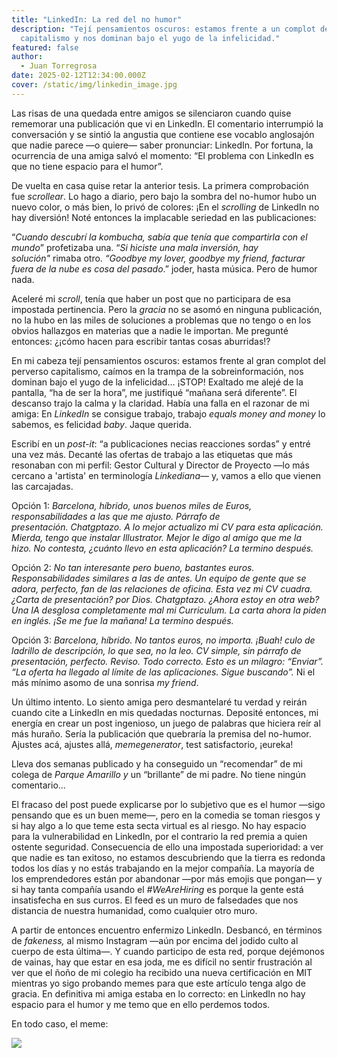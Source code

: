 ```yaml
---
title: "LinkedIn: La red del no humor"
description: "Tejí pensamientos oscuros: estamos frente a un complot del
  capitalismo y nos dominan bajo el yugo de la infelicidad."
featured: false
author:
  - Juan Torregrosa
date: 2025-02-12T12:34:00.000Z
cover: /static/img/linkedin_image.jpg
---
```

Las risas de una quedada entre amigos se silenciaron cuando quise rememorar una publicación que vi en LinkedIn. El comentario interrumpió la conversación y se sintió la angustia que contiene ese vocablo anglosajón que nadie parece —o quiere— saber pronunciar: LinkedIn. Por fortuna, la ocurrencia de una amiga salvó el momento: “El problema con LinkedIn es que no tiene espacio para el humor”.

De vuelta en casa quise retar la anterior tesis. La primera comprobación fue *scrollear*. Lo hago a diario, pero bajo la sombra del no-humor hubo un nuevo color, o más bien, lo privó de colores: ¡En el *scrolling* de LinkedIn no hay diversión! Noté entonces la implacable seriedad en las publicaciones: 

“*Cuando descubrí la kombucha, sabía que tenía que compartirla con el mundo*” profetizaba una. “*Si hiciste una mala inversión, hay solución"* rimaba otro. *“Goodbye my lover, goodbye my friend, facturar fuera de la nube es cosa del pasado*.” joder, hasta música. Pero de humor nada.

Aceleré mi *scroll*, tenía que haber un post que no participara de esa impostada pertinencia. Pero la *gracia* no se asomó en ninguna publicación, no la hubo en las miles de soluciones a problemas que no tengo o en los obvios hallazgos en materias que a nadie le importan. Me pregunté entonces: ¿¡cómo hacen para escribir tantas cosas aburridas!?

En mi cabeza tejí pensamientos oscuros: estamos frente al gran complot del perverso capitalismo, caímos en la trampa de la sobreinformación, nos dominan bajo el yugo de la infelicidad… ¡STOP! Exaltado me alejé de la pantalla, “ha de ser la hora”, me justifiqué “mañana será diferente”. El descanso trajo la calma y la claridad. Había una falla en el razonar de mi amiga: En *LinkedIn* se consigue trabajo, trabajo *equals money and money* lo sabemos, es felicidad *baby*. Jaque querida.

Escribí en un *post-it*: “a publicaciones necias reacciones sordas” y entré una vez más. Decanté las ofertas de trabajo a las etiquetas que más resonaban con mi perfil: Gestor Cultural y Director de Proyecto —lo más cercano a 'artista' en terminología *Linkediana*— y, vamos a ello que vienen las carcajadas.

Opción 1: *Barcelona, híbrido, unos buenos miles de Euros, responsabilidades a las que me ajusto. Párrafo de presentación. Chatgptazo. A lo mejor actualizo mi CV para esta aplicación. Mierda, tengo que instalar Illustrator. Mejor le digo al amigo que me la hizo. No contesta, ¿cuánto llevo en esta aplicación? La termino después.*

Opción 2: *No tan interesante pero bueno, bastantes euros. Responsabilidades similares a las de antes. Un equipo de gente que se adora, perfecto, fan de las relaciones de oficina. Esta vez mi CV cuadra. ¿Carta de presentación? por Dios. Chatgptazo. ¿Ahora estoy en otra web? Una IA desglosa completamente mal mi Curriculum. La carta ahora la piden en inglés. ¡Se me fue la mañana! La termino después.*

Opción 3: *Barcelona, híbrido. No tantos euros, no importa. ¡Buah! culo de ladrillo de descripción, lo que sea, no la leo. CV simple, sin párrafo de presentación, perfecto. Reviso. Todo correcto. Esto es un milagro: “Enviar”. “La oferta ha llegado al límite de las aplicaciones. Sigue buscando”.* Ni el más mínimo asomo de una sonrisa *my friend*.

Un último intento. Lo siento amiga pero desmantelaré tu verdad y reirán cuando cite a LinkedIn en mis quedadas nocturnas. Deposité entonces, mi energía en crear un post ingenioso, un juego de palabras que hiciera reír al más huraño. Sería la publicación que quebraría la premisa del no-humor. Ajustes acá, ajustes allá, *memegenerator*, test satisfactorio, ¡eureka!

Lleva dos semanas publicado y ha conseguido un “recomendar” de mi colega de *Parque Amarillo y* un “brillante” de mi padre. No tiene ningún comentario...

El fracaso del post puede explicarse por lo subjetivo que es el humor —sigo pensando que es un buen meme—, pero en la comedia se toman riesgos y si hay algo a lo que teme esta secta virtual es al riesgo. No hay espacio para la vulnerabilidad en LinkedIn, por el contrario la red premia a quien ostente seguridad. Consecuencia de ello una impostada superioridad: a ver que nadie es tan exitoso, no estamos descubriendo que la tierra es redonda todos los días y no estás trabajando en la mejor compañía. La mayoría de los emprendedores están por abandonar —por más emojis que pongan— y si hay tanta compañía usando el *\#WeAreHiring* es porque la gente está insatisfecha en sus curros. El feed es un muro de falsedades que nos distancia de nuestra humanidad, como cualquier otro muro. 

A partir de entonces encuentro enfermizo LinkedIn. Desbancó, en términos de *fakeness,* al mismo Instagram —aún por encima del jodido culto al cuerpo de esta última—. Y cuando participo de esta red, porque dejémonos de vainas, hay que estar en esa joda, me es difícil no sentir frustración al ver que el ñoño de mi colegio ha recibido una nueva certificación en MIT mientras yo sigo probando memes para que este artículo tenga algo de gracia. En definitiva mi amiga estaba en lo correcto: en LinkedIn no hay espacio para el humor y me temo que en ello perdemos todos. 

En todo caso, el meme:

![](/static/img/screenshot_1.png)
